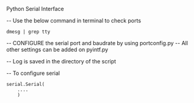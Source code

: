 Python Serial Interface

-- Use the below command in terminal to check ports

	dmesg | grep tty

-- CONFIGURE the serial port and baudrate by using portconfig.py
-- All other settings can be added on pyintf.py

-- Log is saved in the directory of the script

-- To configure serial

	serial.Serial(
		....
		)


